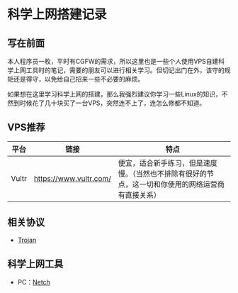 # 科学上网搭建记录

## 写在前面

本人程序员一枚，平时有CGFW的需求，所以这里也是一些个人使用VPS自建科学上网工具时的笔记，需要的朋友可以进行相关学习。但切记出门在外，该守的规矩还是得守，以免给自己招来一些不必要的麻烦。

如果想在这里学习科学上网的搭建，那么我强烈建议你学习一些Linux的知识，不然到时候花了几十块买了一台VPS，突然连不上了，连怎么修都不知道。

## VPS推荐

|平台|链接|特点|
|--|--|--|
|Vultr|https://www.vultr.com/|便宜，适合新手练习，但是速度慢。（当然也不排除有很好的节点，这一切和你使用的网络运营商有直接关系）|

## 相关协议

- [Trojan](https://github.com/DamianAdam/CrossGreatFireWall/blob/master/Trojan/Trojan%E7%A7%91%E5%AD%A6%E4%B8%8A%E7%BD%91%E6%9C%8D%E5%8A%A1%E6%90%AD%E5%BB%BA.md)

## 科学上网工具

- PC：[Netch](https://github.com/netchx/netch)
